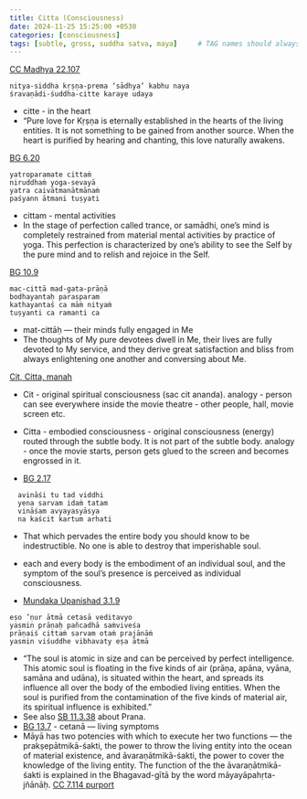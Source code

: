 ```yaml
---
title: Citta (Consciousness)
date: 2024-11-25 15:25:00 +0530
categories: [consciousness]
tags: [subtle, gross, suddha satva, maya]     # TAG names should always be lowercase
---
```


[CC Madhya 22.107](https://vedabase.io/en/library/cc/madhya/22/107/)

```
nitya-siddha kṛṣṇa-prema ‘sādhya’ kabhu naya
śravaṇādi-śuddha-citte karaye udaya
```

- citte - in the heart
- “Pure love for Kṛṣṇa is eternally established in the hearts of the living entities. It is not something to be gained from another source. When the heart is purified by hearing and chanting, this love naturally awakens.


[BG 6.20](https://vedabase.io/en/library/bg/6/20-23/)
```
yatroparamate cittaṁ
niruddhaṁ yoga-sevayā
yatra caivātmanātmānaṁ
paśyann ātmani tuṣyati
```
- cittam - mental activities
- In the stage of perfection called trance, or samādhi, one’s mind is completely restrained from material mental activities by practice of yoga. This perfection is characterized by one’s ability to see the Self by the pure mind and to relish and rejoice in the Self.

[BG 10.9](https://vedabase.io/en/library/bg/10/9/)

```
mac-cittā mad-gata-prāṇā
bodhayantaḥ parasparam
kathayantaś ca māṁ nityaṁ
tuṣyanti ca ramanti ca
```
  - mat-cittāḥ — their minds fully engaged in Me
  - The thoughts of My pure devotees dwell in Me, their lives are fully devoted to My service, and they derive great satisfaction and bliss from always enlightening one another and conversing about Me.


[Cit, Citta, manah](https://www.thespiritualscientist.com/is-citta-a-part-of-the-subtle-body/)
  - Cit - original spiritual consciousness (sac cit ananda). analogy - person can see everywhere inside the movie theatre - other people, hall, movie screen etc.
  - Citta - embodied consciousness - original consciousness (energy) routed through the subtle body. It is not part of the subtle body. analogy - once the movie starts, person gets glued to the screen and becomes engrossed in it.

  - [BG 2.17](https://vedabase.io/en/library/bg/2/17/)
  ```
    avināśi tu tad viddhi
    yena sarvam idaṁ tatam
    vināśam avyayasyāsya
    na kaścit kartum arhati
  ```
   - That which pervades the entire body you should know to be indestructible. No one is able to destroy that imperishable soul.
   - each and every body is the embodiment of an individual soul, and the symptom of the soul’s presence is perceived as individual consciousness.

   -  [Mundaka Upanishad 3.1.9](https://vedabase.io/en/library/bg/2/17/)
  ```
  eṣo ’ṇur ātmā cetasā veditavyo
  yasmin prāṇaḥ pañcadhā saṁviveśa
  prāṇaiś cittaṁ sarvam otaṁ prajānāṁ
  yasmin viśuddhe vibhavaty eṣa ātmā
  ```
  - “The soul is atomic in size and can be perceived by perfect intelligence. This atomic soul is floating in the five kinds of air (prāṇa, apāna, vyāna, samāna and udāna), is situated within the heart, and spreads its influence all over the body of the embodied living entities. When the soul is purified from the contamination of the five kinds of material air, its spiritual influence is exhibited.”
  - See also [SB 11.3.38](https://vedabase.io/en/library/sb/11/3/38/) about Prana.
  - [BG 13.7](https://vedabase.io/en/library/bg/13/6-7/) - cetanā — living symptoms
  - Māyā has two potencies with which to execute her two functions — the prakṣepātmikā-śakti, the power to throw the living entity into the ocean of material existence, and āvaraṇātmikā-śakti, the power to cover the knowledge of the living entity. The function of the the āvaraṇātmikā-śakti is explained in the Bhagavad-gītā by the word māyayāpahṛta-jñānāḥ. [CC 7.114 purport](https://vedabase.io/en/library/cc/adi/7/114/)
